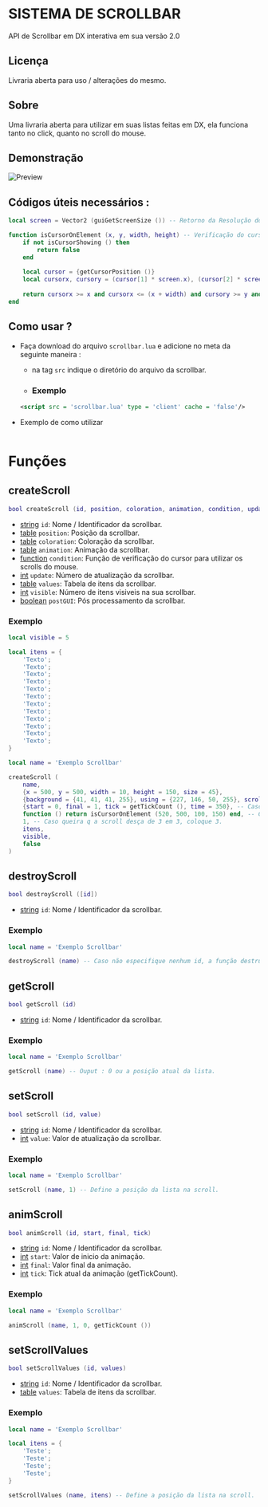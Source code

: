 # SISTEMA DE SCROLLBAR
API de Scrollbar em DX interativa em sua versão 2.0

## Licença
Livraria aberta para uso / alterações do mesmo.

## Sobre
Uma livraria aberta para utilizar em suas listas feitas em DX, ela funciona tanto no click, quanto no scroll do mouse.

## Demonstração
![Preview](https://github.com/ThigasDevelopment/scrollbar-v2/blob/main/preview_scrollbar.gif)

## Códigos úteis necessários :
```lua
local screen = Vector2 (guiGetScreenSize ()) -- Retorno da Resolução do Client.

function isCursorOnElement (x, y, width, height) -- Verificação do cursor do Client.
    if not isCursorShowing () then
        return false
    end
    
    local cursor = {getCursorPosition ()}
    local cursorx, cursory = (cursor[1] * screen.x), (cursor[2] * screen.y)
    
    return cursorx >= x and cursorx <= (x + width) and cursory >= y and cursory <= (y + height)
end
```

## Como usar ?
- Faça download do arquivo ```scrollbar.lua``` e adicione no meta da seguinte maneira :
    - na tag `src` indique o diretório do arquivo da scrollbar.
    
    - ### Exemplo

    ```xml
    <script src = 'scrollbar.lua' type = 'client' cache = 'false'/>
    ```
- Exemplo de como utilizar
    ```lua
    
    ```

# Funções

## createScroll

```lua
bool createScroll (id, position, coloration, animation, condition, update, values, visible, postGUI)
```

- [string](https://wiki.multitheftauto.com/wiki/String) `id`: Nome / Identificador da scrollbar.
- [table](https://wiki.multitheftauto.com/wiki/Table) `position`: Posição da scrollbar.
- [table](https://wiki.multitheftauto.com/wiki/Table) `coloration`: Coloração da scrollbar.
- [table](https://wiki.multitheftauto.com/wiki/Table) `animation`: Animação da scrollbar.
- [function](https://wiki.multitheftauto.com/wiki/Function) `condition`: Função de verificação do cursor para utilizar os scrolls do mouse.
- [int](https://wiki.multitheftauto.com/wiki/Int) `update`: Número de atualização da scrollbar.
- [table](https://wiki.multitheftauto.com/wiki/Table) `values`: Tabela de itens da scrollbar.
- [int](https://wiki.multitheftauto.com/wiki/Int) `visible`: Número de itens visiveis na sua scrollbar.
- [boolean](https://wiki.multitheftauto.com/wiki/Boolean) `postGUI`: Pós processamento da scrollbar.

### Exemplo

```lua
local visible = 5

local itens = {
    'Texto';
    'Texto';
    'Texto';
    'Texto';
    'Texto';
    'Texto';
    'Texto';
    'Texto';
    'Texto';
    'Texto';
    'Texto';
    'Texto';
}

local name = 'Exemplo Scrollbar'

createScroll (
    name,
    {x = 500, y = 500, width = 10, height = 150, size = 45},
    {background = {41, 41, 41, 255}, using = {227, 146, 50, 255}, scroll = {73, 73, 73, 255}},
    {start = 0, final = 1, tick = getTickCount (), time = 350}, -- Caso não queira deixe false.
    function () return isCursorOnElement (520, 500, 100, 150) end, -- Caso não queira verificar o cursor, retorne true.
    1, -- Caso queira q a scroll desça de 3 em 3, coloque 3.
    itens,
    visible,
    false
)
```

## destroyScroll

```lua
bool destroyScroll ([id])
```

- [string](https://wiki.multitheftauto.com/wiki/String) `id`: Nome / Identificador da scrollbar.

### Exemplo

```lua
local name = 'Exemplo Scrollbar'

destroyScroll (name) -- Caso não especifique nenhum id, a função destruirá todas as scrollbars.
```

## getScroll

```lua
bool getScroll (id)
```

- [string](https://wiki.multitheftauto.com/wiki/String) `id`: Nome / Identificador da scrollbar.

### Exemplo

```lua
local name = 'Exemplo Scrollbar'

getScroll (name) -- Ouput : 0 ou a posição atual da lista.
```

## setScroll

```lua
bool setScroll (id, value)
```

- [string](https://wiki.multitheftauto.com/wiki/String) `id`: Nome / Identificador da scrollbar.
- [int](https://wiki.multitheftauto.com/wiki/Int) `value`: Valor de atualização da scrollbar.

### Exemplo

```lua
local name = 'Exemplo Scrollbar'

setScroll (name, 1) -- Define a posição da lista na scroll.
```

## animScroll

```lua
bool animScroll (id, start, final, tick)
```

- [string](https://wiki.multitheftauto.com/wiki/String) `id`: Nome / Identificador da scrollbar.
- [int](https://wiki.multitheftauto.com/wiki/Int) `start`: Valor de inicio da animação.
- [int](https://wiki.multitheftauto.com/wiki/Int) `final`: Valor final da animação.
- [int](https://wiki.multitheftauto.com/wiki/Int) `tick`: Tick atual da animação (getTickCount).

### Exemplo

```lua
local name = 'Exemplo Scrollbar'

animScroll (name, 1, 0, getTickCount ())
```

## setScrollValues

```lua
bool setScrollValues (id, values)
```

- [string](https://wiki.multitheftauto.com/wiki/String) `id`: Nome / Identificador da scrollbar.
- [table](https://wiki.multitheftauto.com/wiki/Table) `values`: Tabela de itens da scrollbar.

### Exemplo

```lua
local name = 'Exemplo Scrollbar'

local itens = {
    'Teste';
    'Teste';
    'Teste';
    'Teste';
}

setScrollValues (name, itens) -- Define a posição da lista na scroll.
```
